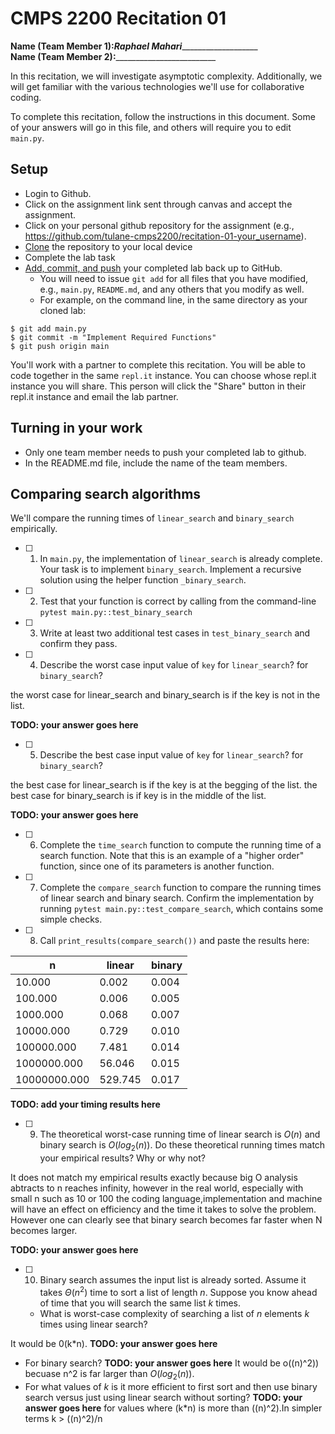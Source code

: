 # CMPS 2200  Recitation 01

**Name (Team Member 1):**___Raphael Mahari______________________  
**Name (Team Member 2):**_________________________

In this recitation, we will investigate asymptotic complexity. Additionally, we will get familiar with the various technologies we'll use for collaborative coding.

To complete this recitation, follow the instructions in this document. Some of your answers will go in this file, and others will require you to edit `main.py`.


## Setup
- Login to Github.
- Click on the assignment link sent through canvas and accept the assignment.
- Click on your personal github repository for the assignment (e.g., https://github.com/tulane-cmps2200/recitation-01-your_username).
- [Clone](https://docs.github.com/en/github/creating-cloning-and-archiving-repositories/cloning-a-repository-from-github/cloning-a-repository) the repository to your local device
- Complete the lab task 
- [Add, commit, and push](https://docs.github.com/en/github/managing-files-in-a-repository/managing-files-using-the-command-line/adding-a-file-to-a-repository-using-the-command-line) your completed lab back up to GitHub. 
  - You will need to issue `git add` for all files that you have modified, e.g., `main.py`, `README.md`, and any others that you modify as well.
  - For example, on the command line, in the same directory as your cloned lab:
```
$ git add main.py
$ git commit -m "Implement Required Functions"
$ git push origin main
```

You'll work with a partner to complete this recitation. You will be able to code together in the same `repl.it` instance. You can choose whose repl.it instance you will share. This person will click the "Share" button in their repl.it instance and email the lab partner.

## Turning in your work
- Only one team member needs to push your completed lab to github. 
- In the README.md file, include the name of the team members.


## Comparing search algorithms

We'll compare the running times of `linear_search` and `binary_search` empirically.

- [ ] 1. In `main.py`, the implementation of `linear_search` is already complete. Your task is to implement `binary_search`. Implement a recursive solution using the helper function `_binary_search`. 

- [ ] 2. Test that your function is correct by calling from the command-line `pytest main.py::test_binary_search`

- [ ] 3. Write at least two additional test cases in `test_binary_search` and confirm they pass.

- [ ] 4. Describe the worst case input value of `key` for `linear_search`? for `binary_search`? 

the worst case for linear_search and binary_search is if the key is not in the list.

**TODO: your answer goes here**

- [ ] 5. Describe the best case input value of `key` for `linear_search`? for `binary_search`? 

the best case for linear_search is if the key is at the begging of the list.
the best case for binary_search is if key is in the middle of the list. 

**TODO: your answer goes here**

- [ ] 6. Complete the `time_search` function to compute the running time of a search function. Note that this is an example of a "higher order" function, since one of its parameters is another function.

- [ ] 7. Complete the `compare_search` function to compare the running times of linear search and binary search. Confirm the implementation by running `pytest main.py::test_compare_search`, which contains some simple checks.

- [ ] 8. Call `print_results(compare_search())` and paste the results here:

|            n |   linear |   binary |
|--------------|----------|----------|
|       10.000 |    0.002 |    0.004 |
|      100.000 |    0.006 |    0.005 |
|     1000.000 |    0.068 |    0.007 |
|    10000.000 |    0.729 |    0.010 |
|   100000.000 |    7.481 |    0.014 |
|  1000000.000 |   56.046 |    0.015 |
| 10000000.000 |  529.745 |    0.017 |

**TODO: add your timing results here**

- [ ] 9. The theoretical worst-case running time of linear search is $O(n)$ and binary search is $O(log_2(n))$. Do these theoretical running times match your empirical results? Why or why not?

It does not match my empirical results exactly because big O analysis abtracts to n reaches infinity, however in the real world, especially with small n such as 10 or 100 the coding language,implementation and machine will have an effect on efficiency and the time it takes to solve the problem. However one can clearly see that  binary search becomes far faster when N becomes larger. 

**TODO: your answer goes here**

- [ ] 10. Binary search assumes the input list is already sorted. Assume it takes $\Theta(n^2)$ time to sort a list of length $n$. Suppose you know ahead of time that you will search the same list $k$ times. 
  + What is worst-case complexity of searching a list of $n$ elements $k$ times using linear search? 

It would be 0(k*n).  **TODO: your answer goes here**
  + For binary search? **TODO: your answer goes here**
 It would be o((n)^2)) becuase n^2 is far larger than $O(log_2(n))$.
  + For what values of $k$ is it more efficient to first sort and then use binary search versus just using linear search without sorting? **TODO: your answer goes here**
  for values where (k*n) is more than ((n)^2).In simpler terms k > ((n)^2)/n 
